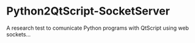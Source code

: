 # Python2QtScript-SocketServer
A research test to comunicate Python programs with QtScript using web sockets...
